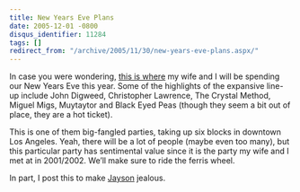 ```yaml
---
title: New Years Eve Plans
date: 2005-12-01 -0800
disqus_identifier: 11284
tags: []
redirect_from: "/archive/2005/11/30/new-years-eve-plans.aspx/"
---
```


In case you were wondering, [this is where](http://giantvillage.com/) my
wife and I will be spending our New Years Eve this year. Some of the
highlights of the expansive line-up include John Digweed, Christopher
Lawrence, The Crystal Method, Miguel Migs, Muytaytor and Black Eyed Peas
(though they seem a bit out of place, they are a hot ticket).

This is one of them big-fangled parties, taking up six blocks in
downtown Los Angeles. Yeah, there will be a lot of people (maybe even
too many), but this particular party has sentimental value since it is
the party my wife and I met at in 2001/2002. We’ll make sure to ride the
ferris wheel.

In part, I post this to make
[Jayson](http://jaysonknight.com/blog/default.aspx) jealous.

